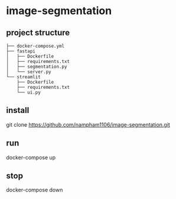 # image-segmentation
## project structure
    
    ├── docker-compose.yml
    ├── fastapi
    │   ├── Dockerfile
    │   ├── requirements.txt
    │   ├── segmentation.py
    │   └── server.py
    └── streamlit
        ├── Dockerfile
        ├── requirements.txt
        └── ui.py

## install
git clone https://github.com/nampham1106/image-segmentation.git
## run 
docker-compose up
## stop
docker-compose down
